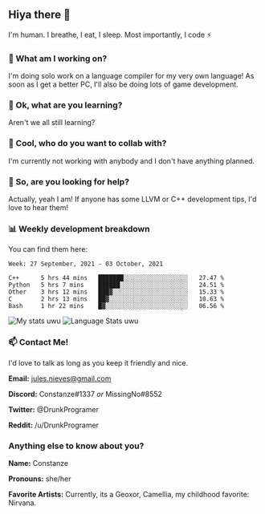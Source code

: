 ## Hiya there 👋

I'm human. I breathe, I eat, I sleep. Most importantly, I code ⚡️

### 🔭 What am I working on?

I'm doing solo work on a language compiler for my very own language! As soon as I get a better PC, I'll also be doing lots of game development.

### 🌱 Ok, what are you learning?

Aren't we all still learning?

### 👯 Cool, who do you want to collab with?

I'm currently not working with anybody and I don't have anything planned.

### 🤔 So, are you looking for help?

Actually, yeah I am! If anyone has some LLVM or C++ development tips, I'd love to hear them!

### 📊 Weekly development breakdown

You can find them here:

<!--START_SECTION:waka-->
```text
Week: 27 September, 2021 - 03 October, 2021

C++      5 hrs 44 mins   ███████░░░░░░░░░░░░░░░░░░   27.47 % 
Python   5 hrs 7 mins    ██████░░░░░░░░░░░░░░░░░░░   24.51 % 
Other    3 hrs 12 mins   ███▓░░░░░░░░░░░░░░░░░░░░░   15.33 % 
C        2 hrs 13 mins   ██▓░░░░░░░░░░░░░░░░░░░░░░   10.63 % 
Bash     1 hr 22 mins    █▓░░░░░░░░░░░░░░░░░░░░░░░   06.56 % 
```
<!--END_SECTION:waka-->
<!-- ![Constanze's wakatime stats](https://github-readme-stats.vercel.app/api/wakatime?username=constanze) -->

![My stats uwu](https://github-readme-stats.vercel.app/api?username=cstanze&show_icons=true&theme=onedark)
![Language Stats uwu](https://github-readme-stats.vercel.app/api/top-langs/?username=cstanze&layout=compact&theme=onedark)

### 📫 Contact Me!

I'd love to talk as long as you keep it friendly and nice.

**Email:** jules.nieves@gmail.com

**Discord:** Constanze#1337 *or* MissingNo#8552

**Twitter:** @DrunkProgramer

**Reddit:** /u/DrunkProgramer

### Anything else to know about you?

**Name:** Constanze

**Pronouns:** she/her

**Favorite Artists:** Currently, its a Geoxor, Camellia, my childhood favorite: Nirvana.
